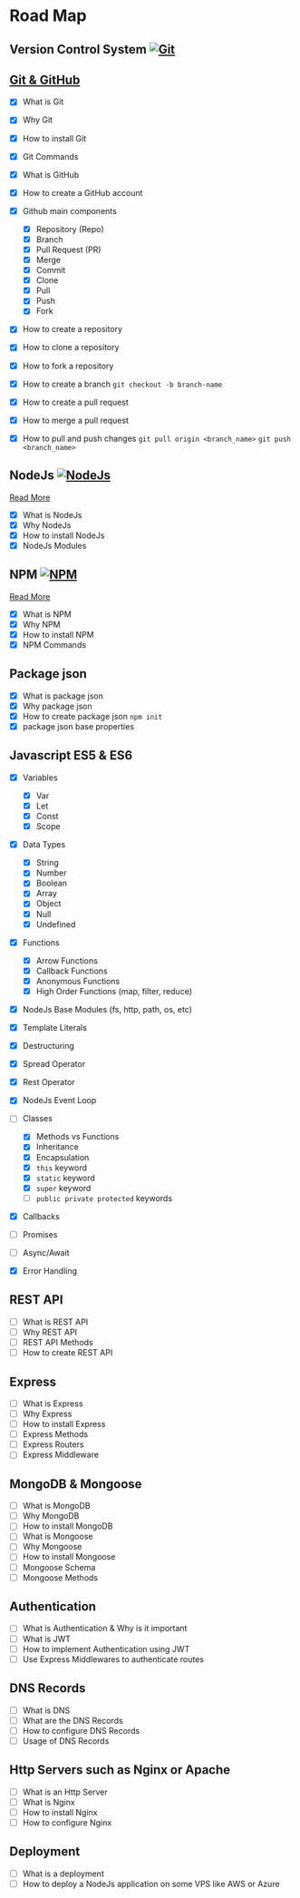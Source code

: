 # Road Map

## Version Control System [![Git](https://img.shields.io/badge/Git-20.0.0-green)](https://git-scm.com/)

## [Git & GitHub](/git.MD)

- [x] What is Git
- [x] Why Git
- [x] How to install Git
- [x] Git Commands
- [x] What is GitHub
- [x] How to create a GitHub account
- [x] Github main components

  - [x] Repository (Repo)
  - [x] Branch
  - [x] Pull Request (PR)
  - [x] Merge
  - [x] Commit
  - [x] Clone
  - [x] Pull
  - [x] Push
  - [x] Fork

- [x] How to create a repository
- [x] How to clone a repository
- [x] How to fork a repository
- [x] How to create a branch `git checkout -b branch-name`
- [x] How to create a pull request
- [x] How to merge a pull request
- [x] How to pull and push changes `git pull origin <branch_name>` `git push <branch_name>`

## NodeJs [![NodeJs](https://img.shields.io/badge/NodeJs-20.0.0-green)](https://nodejs.org/en/)

[Read More](/nodeJs.md)

- [x] What is NodeJs
- [x] Why NodeJs
- [x] How to install NodeJs
- [x] NodeJs Modules

## NPM [![NPM](https://img.shields.io/badge/NPM-20.0.0-green)](https://www.npmjs.com/)

[Read More](/npm.md)

- [x] What is NPM
- [x] Why NPM
- [x] How to install NPM
- [x] NPM Commands

## Package json

- [x] What is package json
- [x] Why package json
- [x] How to create package json `npm init`
- [x] package json base properties

## Javascript ES5 & ES6

- [x] Variables
  - [x] Var
  - [x] Let
  - [x] Const
  - [x] Scope
- [x] Data Types
  - [x] String
  - [x] Number
  - [x] Boolean
  - [x] Array
  - [x] Object
  - [x] Null
  - [x] Undefined
- [x] Functions

  - [x] Arrow Functions
  - [x] Callback Functions
  - [x] Anonymous Functions
  - [x] High Order Functions (map, filter, reduce)

- [x] NodeJs Base Modules (fs, http, path, os, etc)
- [x] Template Literals
- [x] Destructuring
- [x] Spread Operator
- [x] Rest Operator
- [x] NodeJs Event Loop
- [ ] Classes
  - [x] Methods vs Functions
  - [x] Inheritance
  - [x] Encapsulation
  - [x] `this` keyword
  - [x] `static` keyword
  - [x] `super` keyword
  - [ ] `public private protected` keywords
- [x] Callbacks
- [ ] Promises
- [ ] Async/Await
- [x] Error Handling

## REST API

- [ ] What is REST API
- [ ] Why REST API
- [ ] REST API Methods
- [ ] How to create REST API

## Express

- [ ] What is Express
- [ ] Why Express
- [ ] How to install Express
- [ ] Express Methods
- [ ] Express Routers
- [ ] Express Middleware

## MongoDB & Mongoose

- [ ] What is MongoDB
- [ ] Why MongoDB
- [ ] How to install MongoDB
- [ ] What is Mongoose
- [ ] Why Mongoose
- [ ] How to install Mongoose
- [ ] Mongoose Schema
- [ ] Mongoose Methods

## Authentication

- [ ] What is Authentication & Why is it important
- [ ] What is JWT
- [ ] How to implement Authentication using JWT
- [ ] Use Express Middlewares to authenticate routes

## DNS Records

- [ ] What is DNS
- [ ] What are the DNS Records
- [ ] How to configure DNS Records
- [ ] Usage of DNS Records

## Http Servers such as Nginx or Apache

- [ ] What is an Http Server
- [ ] What is Nginx
- [ ] How to install Nginx
- [ ] How to configure Nginx

## Deployment

- [ ] What is a deployment
- [ ] How to deploy a NodeJs application on some VPS like AWS or Azure
